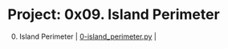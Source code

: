 # Project: 0x09. Island Perimeter

0. Island Perimeter | [0-island_perimeter.py](./0-island_perimeter.py) |
